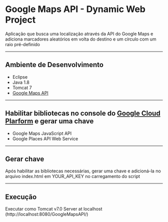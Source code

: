 # Google Maps API - Dynamic Web Project
 Aplicação que busca uma localização através da API do Google Maps e adiciona marcadores aleatórios em volta do destino e um círculo com um raio pré-definido

---------- 
## Ambiente de Desenvolvimento
- Eclipse
- Java 1.8
- Tomcat 7
- [Google Maps API][1]

---------- 
## Habilitar bibliotecas no console do [Google Cloud Plarform][2] e gerar uma chave
- Google Maps JavaScript API
- Google Places API Web Service

----------
## Gerar chave
 Após habilitar as bibliotecas necessárias, gerar uma chave e adicioná-la no arquivo index.html em YOUR_API_KEY no carregamento do script

----------
## Execução
 Executar como Tomcat v7.0 Server at localhost (http://localhost:8080/GoogleMapsAPI/)
 
[1]: https://developers.google.com/maps/documentation/javascript/examples/places-autocomplete?hl=pt-br
[2]: https://console.cloud.google.com/apis/library